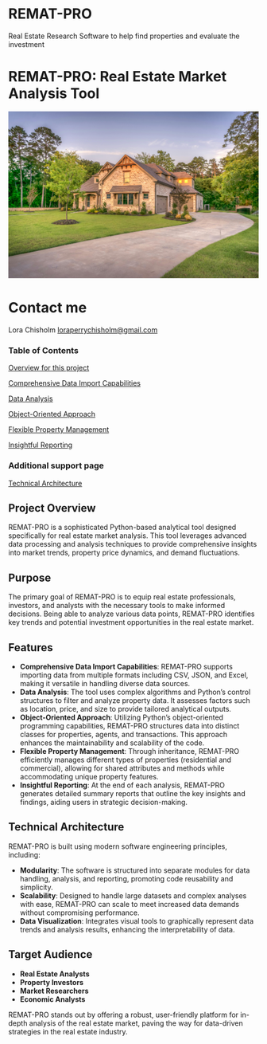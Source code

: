# REMAT-PRO

Real Estate Research Software to help find properties and evaluate the investment

# REMAT-PRO: Real Estate Market Analysis Tool

![House](house.jpg "House - Pixabay Free Photos")

# Contact me

Lora Chisholm
loraperrychisholm@gmail.com

### Table of Contents

[Overview for this project](https://github.com/lachisholm/Data_Structure_Discovery/blob/main/Overview.md)

[Comprehensive Data Import Capabilities](https://github.com/lachisholm/REMAT_PRO/blob/main/Comprehensive.md)

[Data Analysis](https://github.com/lachisholm/REMAT_PRO/blob/main/Data_Analysis.md?plain=1)

[Object-Oriented Approach](https://github.com/lachisholm/REMAT_PRO/blob/main/Object-oriented.md)

[Flexible Property Management](https://github.com/lachisholm/REMAT_PRO/blob/main/Management.md)

[Insightful Reporting](https://github.com/lachisholm/REMAT_PRO/blob/main/Reporting.md)

### Additional support page

[Technical Architecture](https://github.com/lachisholm/REMAT_PRO/blob/main/Architecture.md)

## Project Overview

REMAT-PRO is a sophisticated Python-based analytical tool designed specifically for real estate market analysis. This tool leverages advanced data processing and analysis techniques to provide comprehensive insights into market trends, property price dynamics, and demand fluctuations.

## Purpose

The primary goal of REMAT-PRO is to equip real estate professionals, investors, and analysts with the necessary tools to make informed decisions. Being able to analyze various data points, REMAT-PRO identifies key trends and potential investment opportunities in the real estate market.

## Features

- **Comprehensive Data Import Capabilities**: REMAT-PRO supports importing data from multiple formats including CSV, JSON, and Excel, making it versatile in handling diverse data sources.
- **Data Analysis**: The tool uses complex algorithms and Python’s control structures to filter and analyze property data. It assesses factors such as location, price, and size to provide tailored analytical outputs.
- **Object-Oriented Approach**: Utilizing Python’s object-oriented programming capabilities, REMAT-PRO structures data into distinct classes for properties, agents, and transactions. This approach enhances the maintainability and scalability of the code.
- **Flexible Property Management**: Through inheritance, REMAT-PRO efficiently manages different types of properties (residential and commercial), allowing for shared attributes and methods while accommodating unique property features.
- **Insightful Reporting**: At the end of each analysis, REMAT-PRO generates detailed summary reports that outline the key insights and findings, aiding users in strategic decision-making.

## Technical Architecture

REMAT-PRO is built using modern software engineering principles, including:

- **Modularity**: The software is structured into separate modules for data handling, analysis, and reporting, promoting code reusability and simplicity.
- **Scalability**: Designed to handle large datasets and complex analyses with ease, REMAT-PRO can scale to meet increased data demands without compromising performance.
- **Data Visualization**: Integrates visual tools to graphically represent data trends and analysis results, enhancing the interpretability of data.

## Target Audience

- **Real Estate Analysts**
- **Property Investors**
- **Market Researchers**
- **Economic Analysts**

REMAT-PRO stands out by offering a robust, user-friendly platform for in-depth analysis of the real estate market, paving the way for data-driven strategies in the real estate industry.

